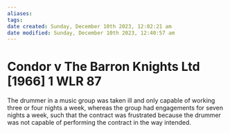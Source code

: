 ```yaml
---
aliases: 
tags: 
date created: Sunday, December 10th 2023, 12:02:21 am
date modified: Sunday, December 10th 2023, 12:40:57 am
---
```


# Condor v The Barron Knights Ltd [1966] 1 WLR 87

The drummer in a music group was taken ill and only capable of working three or four nights a week, whereas the group had engagements for seven nights a week, such that the contract was frustrated because the drummer was not capable of performing the contract in the way intended.
